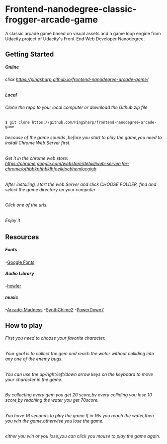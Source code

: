 # Frontend-nanodegree-classic-frogger-arcade-game

A classic arcade game based on visual assets and a game loop engine 
from Udacity.project of Udacity's Front-End Web Developer Nanodegree.

## Getting Started

##### Online

###### click https://pingsharp.github.io/frontend-nanodegree-arcade-game/

##### Local

###### Clone the repo to your local computer or download the Github zip file

```
$ git clone https://github.com/PingSharp/frontend-nanodegree-arcade-game
````
###### because of the game sounds ,before you start to play the game,you need to install Chrome Web Server first.

###### Get it in the chrome web store:  https://chrome.google.com/webstore/detail/web-server-for-chrome/ofhbbkphhbklhfoeikjpcbhemlocgigb 

###### After installing, start the web Server and click CHOOSE FOLDER, find and select the game directory on your computer 

###### Click  one of the urls.

###### Enjoy it

## Resources

##### Fonts

-[Google Fonts](https://fonts.google.com/?selection.family=Press+Start+2P)

##### Audio Library

-[howler](https://howlerjs.com/)

##### music

-[Arcade-Madness](http://soundimage.org/wp-content/uploads/2018/05/Arcade-Madness.mp3)
-[SynthChime2](http://soundimage.org/wp-content/uploads/2016/04/SynthChime2.mp3)
-[PowerDown7](http://soundimage.org/wp-content/uploads/2016/04/PowerDown7.mp3)


## How to play

###### First you need to choose your favorite character.
###### Your goal is to collect the gem and reach the water without colliding into any one of the enemy bugs.
###### You can use the up/right/left/down arrow keys on the keyboard to move your character in the game.
###### By collecting every gem you get 20 score,by every colliding you lose 10 score,by reaching the water you get 70score.
###### You have 16 seconds to play the game.If in 16s you reach the water,then you win the game,otherwise you lose the game.
###### either you win or you lose,you can click you mouse to play the game again.
